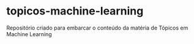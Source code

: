 # topicos-machine-learning
Repositório criado para embarcar o conteúdo da matéria de Tópicos em Machine Learning
